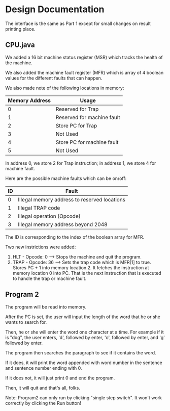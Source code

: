 # Design Documentation 

The interface is the same as Part 1 except for small changes on result printing place. 

## CPU.java

We added a 16 bit machine status register (MSR) which tracks the health of the machine. 

We also added the machine fault register (MFR) which is array of 4 boolean values for the different faults that can happen. 

We also made note of the following locations in memory:

| Memory Address  	|  Usage 	
|---				|---	
| 	0	  			| Reserved for Trap	
| 	1  				| Reserved for machine fault
| 	2 				| Store PC for Trap
| 	3 				| Not Used
| 	4 				| Store PC for machine fault
| 	5 				| Not Used

In address 0, we store 2 for Trap instruction; in address 1, we store 4 for machine fault.

Here are the possible machine faults which can be on/off:

| ID  				|  Fault	
|---				|---	
| 	0	  			| Illegal memory address to reserved locations
| 	1  				| Illegal TRAP code
| 	2 				| Illegal operation (Opcode)
| 	3 				| Illegal memory address beyond 2048

The ID is corresponding to the index of the boolean array for MFR.

Two new instrictions were added:

1. HLT -  Opcode: 0  --> Stops the machine and quit the program.
2. TRAP - Opcode: 36 --> Sets the trap code which is MFR[1] to true. Stores PC + 1 into memory location 2. It fetches the instruction at memory location 0 into PC. That is the next instruction that is executed to handle the trap or machine fault. 


## Program 2

The program will be read into memory. 

After the PC is set, the user will input the length of the word that he or she wants to search for. 

Then, he or she will enter the word one character at a time. For example if it is "dog", the user enters, 'd', followed by enter, 'o', followed by enter, and 'g' followed by enter. 

The program then searches the paragraph to see if it contains the word. 

If it does, it will print the word appended with word number in the sentence and sentence number ending with 0. 

If it does not, it will just print 0 and end the program.

Then, it will quit and that's all, folks.

Note: Program2 can only run by clicking "single step switch". It won't work correctly by clicking the Run button!
